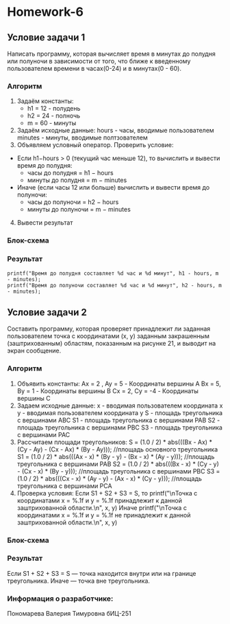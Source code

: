 # Homework-6
## Условие задачи 1
Написать программу, которая вычисляет время в минутах до полудня или полуночи в зависимости от того, что ближе к введенному пользователем времени в часах(0-24) и в минутах(0 - 60).
### Алгоритм
1. Задаём константы:
   - h1 = 12 - полудень
   - h2 = 24 - полночь
   - m = 60 - минуты
2. Задаём исходные данные:
   hours - часы, вводимые пользователем
   minutes - минуты, вводимые полтзователем
3. Объявляем условный оператор.
Проверить условие:
- Если h1−hours > 0 (текущий час меньше 12), то вычислить и вывести время до полудня:
  - часы до полудня = h1 − hours
  - минуты до полудня = m − minutes
- Иначе (если часы 12 или больше) вычислить и вывести время до полуночи:
  - часы до полуночи = h2 − hours
  - минуты до полуночи = m − minutes
4.  Вывести результат
### Блок-схема
### Результат
	printf("Время до полудня составляет %d час и %d минут", h1 - hours, m - minutes);
	printf("Время до полуночи составляет %d час и %d минут", h2 - hours, m - minutes);

## Условие задачи 2
Составить программу, которая проверяет принадлежит ли заданная пользователем точка с координатами (х, у) заданным закрашенным (заштрихованным) областям, показанным на рисунке 21, и выводит на экран сообщение.
### Алгоритм
1. Объявить константы:
  Ax = 2 , Ay = 5 - Координаты вершины A
  Bx = 5, By = 1 - Координаты вершины B
  Cx = 2, Cy = -4 - Координаты вершины C
2. Задаем исходные данные:
   x - вводимая пользователем координата x
   y - вводимая пользователем координата y
   S - площадь треугольника с вершинами ABC
   S1 - площадь треугольника с вершинами PAB
   S2 - площадь треугольника с вершинами PBC
   S3 - площадь треугольника с вершинами PAC
3. Рассчитаем площади треугольников:
   S = (1.0 / 2) * abs(((Bx - Ax) * (Cy - Ay) - (Cx - Ax) * (By - Ay))); //площадь основного треугольника
  S1 = (1.0 / 2) * abs(((Ax - x) * (By - y) - (Bx - x) * (Ay - y))); //площадь треугольника с вершинами PAB
  S2 = (1.0 / 2) * abs(((Bx - x) * (Cy - y) - (Cx - x) * (By - y))); //площадь треугольника с вершинами PBC
  S3 = (1.0 / 2) * abs(((Cx - x) * (Ay - y) - (Ax - x) * (Cy - y))); //площадь треугольника с вершинами PCA
4. Проверка условия:
   Если S1 + S2 + S3 = S, то
     printf("\nТочка с координатами x = %.1f и y = %.1f принадлежит к данной заштрихованной области.\n", x, y)
   Иначе
     printf("\nТочка с координатами x = %.1f и y = %.1f не принадлежит к данной заштрихованной области.\n", x, y)
### Блок-схема
### Результат
  Если S1 + S2 + S3 = S — точка находится внутри или на границе треугольника.
  Иначе — точка вне треугольника.
### Информация о разработчике:
Пономарева Валерия Тимуровна бИЦ-251
